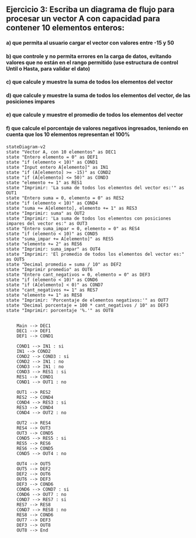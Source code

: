 ## Ejercicio 3: Escriba un diagrama de flujo para procesar un vector A con capacidad para contener 10 elementos enteros:
#### a) que permita al usuario cargar el vector con valores entre -15 y 50
#### b) que controle y no permita errores en la carga de datos, evitando valores que no están en el rango permitido (use estructura de control Until o Hasta, para validar el dato)
#### c) que calcule y muestre la suma de todos los elementos del vector
#### d) que calcule y muestre la suma de todos los elementos del vector, de las posiciones impares
#### e) que calcule y muestre el promedio de todos los elementos del vector
#### f) que calcule el porcentaje de valores negativos ingresados, teniendo en cuenta que los 10 elementos representan el 100%

```mermaid
stateDiagram-v2
state "Vector A, con 10 elementos" as DEC1
state "Entero elemento = 0" as DEF1
state "if (elemento < 10)" as COND1
state "Input entero A[elemento]" as IN1
state "if (A[elemento] >= -15)" as COND2
state "if (A[elemento] <= 50)" as COND3
state "elemento += 1" as RES1
state "Imprimir: 'La suma de todos los elementos del vector es:'" as OUT1
state "Entero suma = 0, elemento = 0" as RES2
state "if (elemento < 10)" as COND4
state "suma += A[elemento], elemento += 1" as RES3
state "Imprimir: suma" as OUT2
state "Imprimir: 'La suma de todos los elementos con posiciones impares del vector es:" as OUT3
state "Entero suma_impar = 0, elemento = 0" as RES4
state "if (elemento < 10)" as COND5
state "suma_impar += A[elemento]" as RES5
state "elemento += 2" as RES6
state "Imprimir: suma_impar" as OUT4
state "Imprimir: 'El promedio de todos los elementos del vector es:" as OUT5
state "Decimal promedio = suma / 10" as DEF2
state "Imprimir promedio" as OUT6
state "Entero cant_negativos = 0, elemento = 0" as DEF3
state "if (elemento < 10)" as COND6
state "if (A[elemento] < 0)" as COND7
state "cant_negativos += 1" as RES7
state "elemento += 1" as RES8
state "Imprimir: 'Porcentaje de elementos negativos:'" as OUT7
state "Decimal porcentaje = 100 * cant_negativos / 10" as DEF3
state "Imprimir: porcentaje '%.'" as OUT8


    Main --> DEC1
    DEC1 --> DEF1
    DEF1 --> COND1
    
    COND1 --> IN1 : si
    IN1 --> COND2
    COND2 --> COND3 : si
    COND2 --> IN1 : no
    COND3 --> IN1 : no
    COND3 --> RES1 : si
    RES1 --> COND1
    COND1 --> OUT1 : no
    
    OUT1 --> RES2
    RES2 --> COND4
    COND4 --> RES3 : si
    RES3 --> COND4
    COND4 --> OUT2 : no
    
    OUT2 --> RES4
    RES4 --> OUT3
    OUT3 --> COND5
    COND5 --> RES5 : si
    RES5 --> RES6
    RES6 --> COND5
    COND5 --> OUT4 : no
    
    OUT4 --> OUT5
    OUT5 --> DEF2
    DEF2 --> OUT6
    OUT6 --> DEF3
    DEF3 --> COND6
    COND6 --> COND7 : si
    COND6 --> OUT7 : no
    COND7 --> RES7 : si
    RES7 --> RES8
    COND7 --> RES8 : no
    RES8 --> COND6
    OUT7 --> DEF3
    DEF3 --> OUT8
    OUT8 --> End
```

